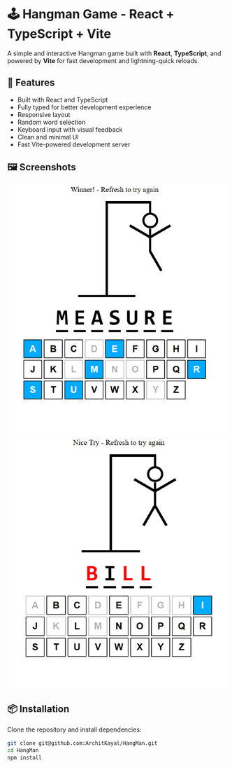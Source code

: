 # 🕹️ Hangman Game - React + TypeScript + Vite

A simple and interactive Hangman game built with **React**, **TypeScript**, and powered by **Vite** for fast development and lightning-quick reloads.

## 🚀 Features

- Built with React and TypeScript
- Fully typed for better development experience
- Responsive layout
- Random word selection
- Keyboard input with visual feedback
- Clean and minimal UI
- Fast Vite-powered development server

## 🖼️ Screenshots

<p align="center">
  <img src="./src/img/Win.png" alt="Hangman Game Screenshot" width="500"/>
  <img src="./src/img/Lose.png" alt="Hangman Game Screenshot" width="500"/>
</p>

## 📦 Installation

Clone the repository and install dependencies:

```bash
git clone git@github.com:ArchitKayal/HangMan.git
cd HangMan
npm install